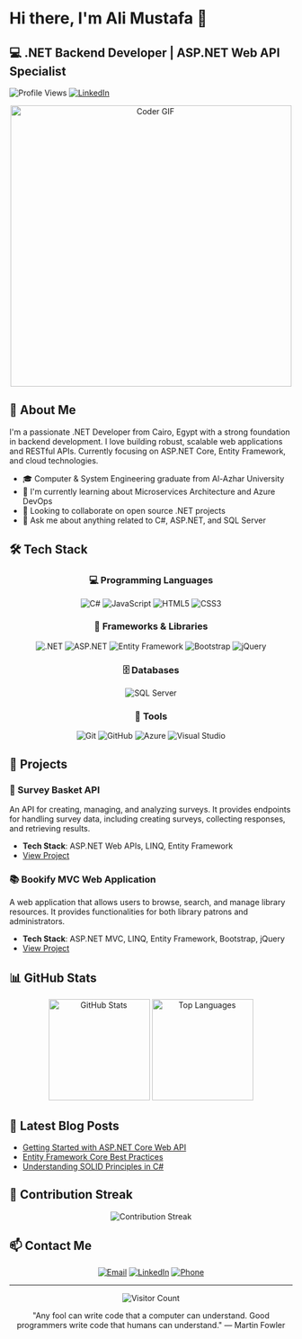 # Hi there, I'm Ali Mustafa 👋

## 💻 .NET Backend Developer | ASP.NET Web API Specialist

![Profile Views](https://komarev.com/ghpvc/?username=alimustafa6267&color=brightgreen)
[![LinkedIn](https://img.shields.io/badge/LinkedIn-Connect-blue)](https://www.linkedin.com/in/alimustafa6267/)

<div align="center">
  <img src="https://media.giphy.com/media/SWoSkN6DxTszqIKEqv/giphy.gif" alt="Coder GIF" width="500">
</div>

## 🚀 About Me

I'm a passionate .NET Developer from Cairo, Egypt with a strong foundation in backend development. I love building robust, scalable web applications and RESTful APIs. Currently focusing on ASP.NET Core, Entity Framework, and cloud technologies.

- 🎓 Computer & System Engineering graduate from Al-Azhar University
- 🌱 I'm currently learning about Microservices Architecture and Azure DevOps
- 👯 Looking to collaborate on open source .NET projects
- 💬 Ask me about anything related to C#, ASP.NET, and SQL Server

## 🛠️ Tech Stack

<div align="center">
  
### 💻 Programming Languages
![C#](https://img.shields.io/badge/C%23-239120?style=for-the-badge&logo=c-sharp&logoColor=white)
![JavaScript](https://img.shields.io/badge/JavaScript-F7DF1E?style=for-the-badge&logo=javascript&logoColor=black)
![HTML5](https://img.shields.io/badge/HTML5-E34F26?style=for-the-badge&logo=html5&logoColor=white)
![CSS3](https://img.shields.io/badge/CSS3-1572B6?style=for-the-badge&logo=css3&logoColor=white)

### 🧰 Frameworks & Libraries
![.NET](https://img.shields.io/badge/.NET-512BD4?style=for-the-badge&logo=dotnet&logoColor=white)
![ASP.NET](https://img.shields.io/badge/ASP.NET-5C2D91?style=for-the-badge&logo=.net&logoColor=white)
![Entity Framework](https://img.shields.io/badge/Entity_Framework-3670A0?style=for-the-badge&logo=.net&logoColor=white)
![Bootstrap](https://img.shields.io/badge/Bootstrap-7952B3?style=for-the-badge&logo=bootstrap&logoColor=white)
![jQuery](https://img.shields.io/badge/jQuery-0769AD?style=for-the-badge&logo=jquery&logoColor=white)

### 🗄️ Databases
![SQL Server](https://img.shields.io/badge/Microsoft_SQL_Server-CC2927?style=for-the-badge&logo=microsoft-sql-server&logoColor=white)

### 🔧 Tools
![Git](https://img.shields.io/badge/Git-F05032?style=for-the-badge&logo=git&logoColor=white)
![GitHub](https://img.shields.io/badge/GitHub-181717?style=for-the-badge&logo=github&logoColor=white)
![Azure](https://img.shields.io/badge/Azure-0089D6?style=for-the-badge&logo=microsoft-azure&logoColor=white)
![Visual Studio](https://img.shields.io/badge/Visual_Studio-5C2D91?style=for-the-badge&logo=visual-studio&logoColor=white)

</div>

## 🎯 Projects

### 🧾 Survey Basket API
An API for creating, managing, and analyzing surveys. It provides endpoints for handling survey data, including creating surveys, collecting responses, and retrieving results.
- **Tech Stack**: ASP.NET Web APIs, LINQ, Entity Framework
- [View Project](https://github.com/alimustafa6267/survey-basket-api)

### 📚 Bookify MVC Web Application
A web application that allows users to browse, search, and manage library resources. It provides functionalities for both library patrons and administrators.
- **Tech Stack**: ASP.NET MVC, LINQ, Entity Framework, Bootstrap, jQuery
- [View Project](https://github.com/alimustafa6267/bookify-mvc)

## 📊 GitHub Stats

<div align="center">
  <img src="https://github-readme-stats.vercel.app/api?username=alimustafa6267&show_icons=true&theme=radical" alt="GitHub Stats" height="180em">
  <img src="https://github-readme-stats.vercel.app/api/top-langs/?username=alimustafa6267&layout=compact&theme=radical" alt="Top Languages" height="180em">
</div>

## 📝 Latest Blog Posts
<!-- BLOG-POST-LIST:START -->
- [Getting Started with ASP.NET Core Web API](https://dev.to/)
- [Entity Framework Core Best Practices](https://dev.to/)
- [Understanding SOLID Principles in C#](https://dev.to/)
<!-- BLOG-POST-LIST:END -->

## 🎯 Contribution Streak

<div align="center">
  <img src="https://github-readme-streak-stats.herokuapp.com/?user=alimustafa6267&theme=radical" alt="Contribution Streak">
</div>

## 📫 Contact Me

<div align="center">
  
[![Email](https://img.shields.io/badge/Email-alimustafa6267%40gmail.com-D14836?style=for-the-badge&logo=gmail&logoColor=white)](mailto:alimustafa6267@gmail.com)
[![LinkedIn](https://img.shields.io/badge/LinkedIn-Connect-0077B5?style=for-the-badge&logo=linkedin&logoColor=white)](https://www.linkedin.com/in/alimustafa6267/)
[![Phone](https://img.shields.io/badge/Phone-01552646267-25D366?style=for-the-badge&logo=whatsapp&logoColor=white)](tel:+2001552646267)
  
</div>

---

<div align="center">
  <img src="https://profile-counter.glitch.me/alimustafa6267/count.svg" alt="Visitor Count">
  <p>"Any fool can write code that a computer can understand. Good programmers write code that humans can understand." — Martin Fowler</p>
</div>
